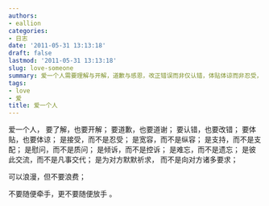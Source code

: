 ```yaml
---
authors:
- eallion
categories:
- 日志
date: '2011-05-31 13:13:18'
draft: false
lastmod: '2011-05-31 13:13:18'
slug: love-someone
summary: 爱一个人需要理解与开解，道歉与感恩，改正错误而非仅认错，体贴体谅而非忍受，宽容不纵容，支持不支配，慰问不质问，倾诉不控诉，铭记而非遗忘，真诚交流而非机械交代，默默祝福而非苛求，浪漫但不浪费，慎重牵手更不轻言放手！
tags:
- love
- 爱
title: 爱一个人
---
```

爱一个人，
要了解，也要开解；
要道歉，也要道谢；
要认错，也要改错；
要体贴，也要体谅；
是接受，而不是忍受；
是宽容，而不是纵容；
是支持，而不是支配；
是慰问，而不是质问；
是倾诉，而不是控诉；
是难忘，而不是遗忘；
是彼此交流，而不是凡事交代；
是为对方默默祈求， 而不是向对方诸多要求；

可以浪漫，但不要浪费；

不要随便牵手，更不要随便放手 。